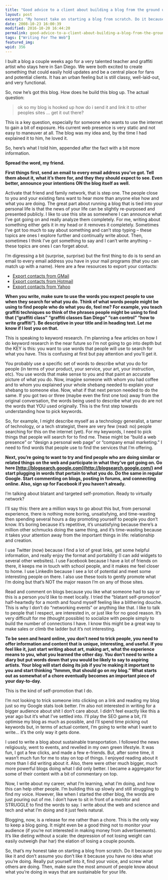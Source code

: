 ```yaml
---
title: "Good advice to a client about building a blog from the ground up"
layout: post
excerpt: "My honest take on starting a blog from scratch. Do it because you like it and don’t assume you don’t like it because you have no idea what you’re doing."
date: 2008-10-23 16:00:39
modified: 2016-10-20 16:44:20
permalink: good-advice-to-a-client-about-building-a-blog-from-the-ground-up/index.html
tags: ["Writing For The Web"]
featured_img:
wpid: 356
---
```



I built a blog a couple weeks ago for a very talented teacher and graffiti artist who stays here in San Diego. We were both excited to create something that could easily hold updates and be a central place for fans and potential clients. It has an urban feeling but is still classy, well-laid-out, and very functional.

So, now he’s got this blog. How does he build this blog up. The actual question:

> ok so my blog is hooked up how do i send it and link it to other peoples sites ... get it out there?

This is a key question, especially for someone who wants to use the internet to gain a bit of exposure. His current web presence is very static and not easy to maneuver at all. The blog was my idea and, by the time I had explained it to him, he loved it.

So, here’s what I told him, appended after the fact with a bit more information.

**Spread the word, my friend.**

**First things first, send an email to every email address you’ve got. Tell them about it, what it’s there for, and they they should expect to see. Even better, announce your intentions ON the blog itself as well.**

Activate that friend and family network, that is step one. The people close to you and your existing fans want to hear more than anyone else how and what you are doing. The great part about running a blog that is tied into your personal life is that the news of your life can be slightly re-purposed and presented publicly. I like to use this site as somewhere I can announce what I’ve got going on and really analyze them completely. For me, writing about something either gels it in my head or it removes it completely. Sometimes I’ve got too much to say about something and can’t stop typing – these topics are ones I explore further and continually write about. Then, sometimes I think I’ve got something to say and I can’t write anything – these topics are ones I can forget about.

I’m digressing a bit (surprise, surprise) but the first thing to do is to send an email to every email address you have in your mail programs (that you can match up with a name). Here are a few resources to export your contacts:

- [Export contacts from GMail](http://mail.google.com/support/bin/answer.py?hl=en&answer=24911)
- [Export contacts from Hotmail](http://email.about.com/od/hotmailtips/qt/et_export_addr.htm)
- [Export contacts from Yahoo](http://help.yahoo.com/l/us/yahoo/mail/yahoomail/manage/manage-10.html)

**When you write, make sure to use the words you expect people to use when they search for what you do. Think of what words people might be using to find people who do what you do, feel me? For example, you teach graffiti techniques so think of the phrases people might be using to find that (“graffiti class” “graffiti classes San Diego” “can control” “how to write graffiti”). Be descriptive in your title and in heading text. Let me know if I lost you on that.**

This is speaking to keyword research. I’m planning a few articles on how I do keyword research in the near future so I’m not going to go into depth but the KEY is this: you want to use words that people will use to search for what you have. This is confusing at first but pay attention and you’ll get it.

You probably use a specific set of words to describe what you do for people (in terms of your product, your service, your art, your instruction, etc). You use words that make sense to you and that paint an accurate picture of what you do. Now, imagine someone with whom you had coffee and to whom you explained your whole shebang needed to explain your shebang to someone else. Now, what if that next person needed to do the same. If you got two or three (maybe even the first one too) away from the original conversation, the words being used to describe what you do are not the words that YOU used originally. This is the first step towards understanding how to pick keywords.

So, for example, I might describe myself as a technology generalist, a tamer of technology, or a tech strategist, there are very few (read: no) people searching for this on the internet (yet). For my keywords, I need to pick things that people will search for to find me. These might be “build a web presence” or “design a personal web page” or “company email marketing.” I need to find words that people use to find the services that I’m offering.

**Next, you’re going to want to try and find people who are doing similar or related things on the web and participate in what they’ve got going on. Go here [http://blogsearch.google.com](http://blogsearch.google.com/) and start plugging in words that pertain to what you do. Do the same in regular Google. Start commenting on blogs, posting in forums, and connecting online. Also, sign up for Facebook if you haven’t already.**

I’m talking about blatant and targeted self-promotion. Ready to virtually network?

I’ll say this: there are a million ways to go about this but, from personal experience, there is nothing more boring, unsatisfying, and time-wasting then spending several hours a day promoting yourself to people you don’t know. It’s boring because it’s repetitive, it’s unsatisfying because there’s a million other schmucks doing the same thing, and it’s time-wasting because it takes your attention away from the important things in life: relationship and creation.

I use Twitter (now) because I find a lot of great links, get some helpful information, and really enjoy the format and portability (I can add widgets to several other websites). I use Facebook because I have a lot of friends on there, it keeps me in touch with school people, and it makes me feel closer to home. I use LinkedIn because I see a lot of potential and meet some interesting people on there. I also use these tools to gently promote what I’m doing but that’s NOT the major reason I’m on any of those sites.

Read and comment on blogs because you like what someone had to say or this is a person you’d like to meet locally. I tried the “blatant self-promotion” half-heartedly for a month and found myself feeling like a blithering douche. This is why I don’t do “networking events” or anything like that. I like to talk to people that I respect, are interested in, or just like for no good reason. It’s very difficult for me (thought possible) to socialize with people simply to build the number of connections I have. I know this might be a great way to make sales or climb the ladder but it’s not interesting.

**To be seen and heard online, you don’t need to trick people, you need to offer information and content that is unique, interesting, and useful. If you feel like it, just start writing about art, making art, what the experience means to you, what you learned the other day. You don’t need to write a diary but put words down that you would be likely to say to aspiring artists. Your blog will start doing its job if you’re making it important to you and start thinking “hmmm, that should go on my blog.” What starts out as somewhat of a chore eventually becomes an important piece of your day-to-day.**

This is the kind of self-promotion that I do.

I’m not looking to trick someone into clicking on a link and reading my blog just so my Google stats look better. I’m also not interested in writing for a bigger audience about shit I don’t care about. I didn’t feel exactly like this a year ago but it’s what I’ve settled into. I’ll play the SEO game a bit, I’ll optimise my blog as much as possible, and I’ll spend time picking out keywords but, in terms of actual content, I’m going to write what I want to write… it’s the only way it gets done.

I used to write a blog about sustainable transportation. I followed the news religiously, went to events, and revelled in my own green lifestyle. It was fun, I got a few clicks, and made a few e-friends. But, after some time, it wasn’t much fun for me to stay on top of things. I enjoyed reading about it more than I did writing about it. Also, there were other much bigger, much more powerful blogs doing what I did only better. I became a aggregator for some of their content with a bit of commentary on top.

Now, I write about my career, what I’m learning, what I’m doing, and how this can help other people. I’m building this up slowly and still struggling to find my voice. However, like when I started the other blog, the words are just pouring out of me. I don’t have to sit in front of a monitor and STRUGGLE to find the words to say. I write about the web and science and tech and what I’m doing and it just feels natural.

Blogging, now, is a release for me rather than a chore. This is the only way to keep a blog going. It might even be a good thing not to monitor your audience (if you’re not interested in making money from advertisements). It’s like dieting without a scale: the depression of not losing weight can easily outweigh (har har) the elation of losing a couple pounds.

So, that’s my honest take on starting a blog from scratch. Do it because you like it and don’t assume you don’t like it because you have no idea what you’re doing. Really put yourself into it, find your voice, and screw what others are doing. Then, make sure the most amount of people know about what you’re doing in ways that are sustainable for your life.
